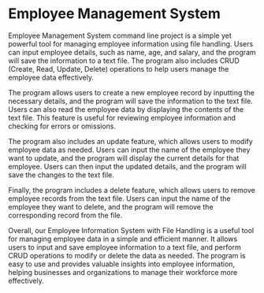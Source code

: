 # Employee Management System

Employee Management System command line project is a simple yet powerful tool for managing employee information using file handling. Users can input employee details, such as name, age, and salary, and the program will save the information to a text file. The program also includes CRUD (Create, Read, Update, Delete) operations to help users manage the employee data effectively.

The program allows users to create a new employee record by inputting the necessary details, and the program will save the information to the text file. Users can also read the employee data by displaying the contents of the text file. This feature is useful for reviewing employee information and checking for errors or omissions.

The program also includes an update feature, which allows users to modify employee data as needed. Users can input the name of the employee they want to update, and the program will display the current details for that employee. Users can then input the updated details, and the program will save the changes to the text file.

Finally, the program includes a delete feature, which allows users to remove employee records from the text file. Users can input the name of the employee they want to delete, and the program will remove the corresponding record from the file.

Overall, our Employee Information System with File Handling is a useful tool for managing employee data in a simple and efficient manner. It allows users to input and save employee information to a text file, and perform CRUD operations to modify or delete the data as needed. The program is easy to use and provides valuable insights into employee information, helping businesses and organizations to manage their workforce more effectively.
